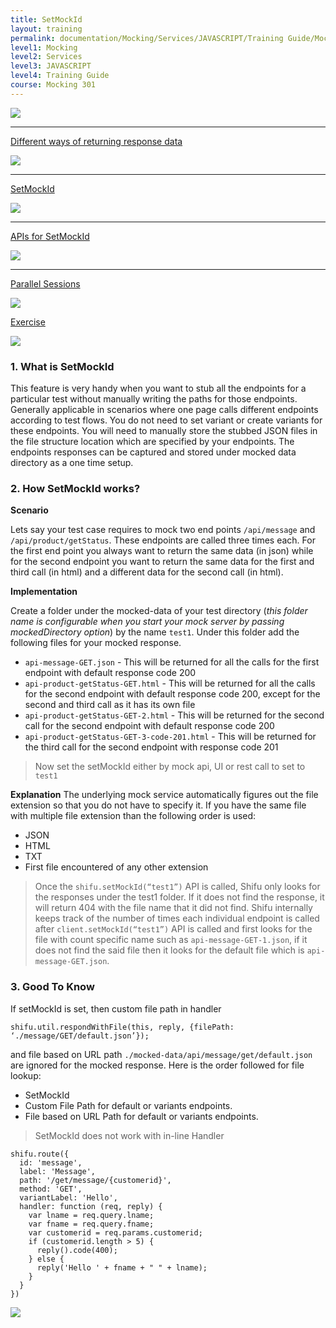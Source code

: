 ```yaml
---
title: SetMockId
layout: training
permalink: documentation/Mocking/Services/JAVASCRIPT/Training Guide/Mocking 301/SetMockId
level1: Mocking
level2: Services
level3: JAVASCRIPT
level4: Training Guide
course: Mocking 301
---
```

<div class="sidebar">
<div class="training-doc-link">
<div class ="training-doc-link-left">
<img class="training-doc-link-left__img" src="{{site.baseurl}}/images/training/checked.png" srcset="{{site.baseurl}}/images/training/checked%402x.png 2x, {{site.baseurl}}/images/training/checked%403x.png 3x" /><hr class="training-doc-link-left__hr training-doc-link-left__hr-completed" /></div>
<p class="training-doc-link__text">
<a class="training-doc-link__text-completed" href="./Different ways of returning response data">Different ways of returning response data</a></p>
</div>
<div class="training-doc-link">
<div class ="training-doc-link-left">
<img class="training-doc-link-left__img" src="{{site.baseurl}}/images/training/actived.png" srcset="{{site.baseurl}}/images/training/actived%402x.png 2x, {{site.baseurl}}/images/training/actived%403x.png 3x" /><hr class="training-doc-link-left__hr training-doc-link-left__hr-pending" /></div>
<p class="training-doc-link__text">
<a class="training-doc-link__text-current" href="./SetMockId">SetMockId</a></p>
</div>
<div class="training-doc-link">
<div class ="training-doc-link-left">
<img class="training-doc-link-left__img" src="{{site.baseurl}}/images/training/unread.png" srcset="{{site.baseurl}}/images/training/unread%402x.png 2x, {{site.baseurl}}/images/training/unread%403x.png 3x" /><hr class="training-doc-link-left__hr training-doc-link-left__hr-pending" /></div>
<p class="training-doc-link__text">
<a class="training-doc-link__text-pending" href="./APIs for SetMockId">APIs for SetMockId</a></p>
</div>
<div class="training-doc-link">
<div class ="training-doc-link-left">
<img class="training-doc-link-left__img" src="{{site.baseurl}}/images/training/unread.png" srcset="{{site.baseurl}}/images/training/unread%402x.png 2x, {{site.baseurl}}/images/training/unread%403x.png 3x" /><hr class="training-doc-link-left__hr training-doc-link-left__hr-pending" /></div>
<p class="training-doc-link__text">
<a class="training-doc-link__text-pending" href="./Parallel Sessions">Parallel Sessions</a></p>
</div>
<div class="training-doc-link">
<div class ="training-doc-link-left">
<img class="training-doc-link-left__img" src="{{site.baseurl}}/images/training/unread.png" srcset="{{site.baseurl}}/images/training/unread%402x.png 2x, {{site.baseurl}}/images/training/unread%403x.png 3x" /></div>
<p class="training-doc-link__text">
<a class="training-doc-link__text-pending" href="./Exercise">Exercise</a></p>
</div>
</div>
<div class="training-doc-nav-btn">
<a href="./Different ways of returning response data"><img src="{{site.baseurl}}/images/training/btn-left.png" srcset="{{site.baseurl}}/images/training/btn-left%402x.png 2x, {{site.baseurl}}/images/training/btn-left%403x.png 3x" /></a>
</div>
<div class="training-content markdown">
<h3>1. What is SetMockId</h3>
<p>This feature is very handy when you want to stub all the endpoints for a particular test without manually writing the paths for those endpoints. Generally applicable in scenarios where one page calls different endpoints according to test flows. You do not need to set variant or create variants for these endpoints. You will need to manually store the stubbed JSON files in the file structure location which are specified by your endpoints. The endpoints responses can be captured and stored under mocked data directory as a one time setup.</p>
<h3>2. How SetMockId works?</h3>
<p><strong>Scenario</strong></p>
<p>Lets say your test case requires to mock two end points <code>/api/message</code> and <code>/api/product/getStatus</code>. These endpoints are called three times each. For the first end point you always want to return the same data (in json) while for the second endpoint you want to return the same data for the first and third call (in html) and a different data for the second call (in html).</p>
<p><strong>Implementation</strong></p>
<p>Create a folder under the mocked-data of your test directory (<em>this folder name is configurable when you start your mock server by passing mockedDirectory option</em>) by the name <code>test1</code>. Under this folder add the following files for your mocked response.</p>
<ul>
<li><code>api-message-GET.json</code> - This will be returned for all the calls for the first endpoint with default response code 200</li>
<li><code>api-product-getStatus-GET.html</code> - This will be returned for all the calls for the second endpoint with default response code 200, except for the second and third call as it has its own file</li>
<li><code>api-product-getStatus-GET-2.html</code> - This will be returned for the second call for the second endpoint with default response code 200</li>
<li><code>api-product-getStatus-GET-3-code-201.html</code> - This will be returned for the third call for the second endpoint with response code 201</li>
</ul>
<blockquote>
<p>Now set the setMockId either by mock api, UI or rest call to set to <code>test1</code></p>
</blockquote>
<p><strong>Explanation</strong>
The underlying mock service automatically figures out the file extension so that you do not have to specify it. If you have the same file with multiple file extension than the following order is used:</p>
<ul>
<li>JSON</li>
<li>HTML</li>
<li>TXT</li>
<li>First file encountered of any other extension</li>
</ul>
<blockquote>
<p>Once the <code>shifu.setMockId(“test1”)</code> API is called, Shifu only looks for the responses under the test1 folder. If it does not find the response, it will return 404 with the file name that it did not find. Shifu internally keeps track of the number of times each individual endpoint is called after <code>client.setMockId(“test1”)</code> API is called and first looks for the file with count specific name such as <code>api-message-GET-1.json</code>, if it does not find the said file then it looks for the default file which is <code>api-message-GET.json</code>.</p>
</blockquote>
<h3>3. Good To Know</h3>
<p>If setMockId is set, then custom file path in handler</p>
<pre><code class="language-js">shifu.util.respondWithFile(this, reply, {filePath: ‘./message/GET/default.json’});
</code></pre>
<p>and file based on URL path <code>./mocked-data/api/message/get/default.json</code> are ignored for the mocked response. Here is the order followed for file lookup:</p>
<ul>
<li>SetMockId</li>
<li>Custom File Path for default or variants endpoints.</li>
<li>File based on URL Path for default or variants endpoints.</li>
</ul>
<blockquote>
<p>SetMockId does not work with in-line Handler</p>
</blockquote>
<pre><code class="language-js">shifu.route({
  id: 'message',
  label: 'Message',
  path: '/get/message/{customerid}',
  method: 'GET',
  variantLabel: 'Hello',
  handler: function (req, reply) {
    var lname = req.query.lname;
    var fname = req.query.fname;
    var customerid = req.params.customerid;
    if (customerid.length &gt; 5) {
      reply().code(400);
    } else {
      reply('Hello ' + fname + &quot; &quot; + lname);
    }
  }
})
</code></pre>
</div>
<div class="training-doc-nav-btn">
<a href="./APIs for SetMockId"><img src="{{site.baseurl}}/images/training/btn-right.png" srcset="{{site.baseurl}}/images/training/btn-right%402x.png 2x, {{site.baseurl}}/images/training/btn-right%403x.png 3x" /></a>
</div>
